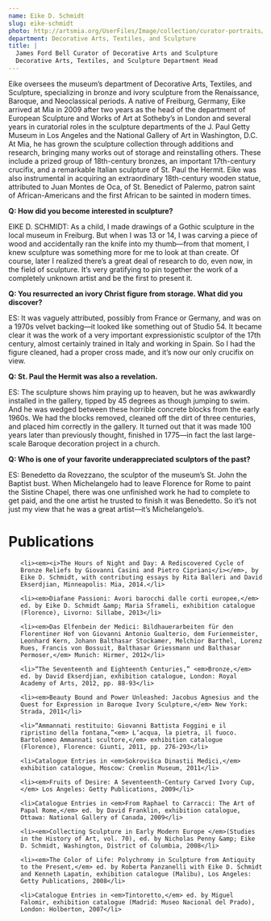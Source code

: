 ```yaml
---
name: Eike D. Schmidt
slug: eike-schmidt
photo: http://artsmia.org/UserFiles/Image/collection/curator-portraits/eike-d-schmidt.jpg
department: Decorative Arts, Textiles, and Sculpture
title: |
  James Ford Bell Curator of Decorative Arts and Sculpture
  Decorative Arts, Textiles, and Sculpture Department Head
---
```


Eike oversees the museum’s department of Decorative Arts, Textiles, and Sculpture, specializing in bronze and ivory sculpture from the Renaissance, Baroque, and Neoclassical periods. A native of Freiburg, Germany, Eike arrived at Mia in 2009 after two years as the head of the department of European Sculpture and Works of Art at Sotheby’s in London and several years in curatorial roles in the sculpture departments of the J. Paul Getty Museum in Los Angeles and the National Gallery of Art in Washington, D.C. At Mia, he has grown the sculpture collection through additions and research, bringing many works out of storage and reinstalling others. These include a prized group of 18th-century bronzes, an important 17th-century crucifix, and a remarkable Italian sculpture of St. Paul the Hermit. Eike was also instrumental in acquiring an extraordinary 18th-century wooden statue, attributed to Juan Montes de Oca, of St. Benedict of Palermo, patron saint of African-Americans and the first African to be sainted in modern times.

<b>

</b><strong>Q: How did you become interested in sculpture?</strong>

EIKE D. SCHMIDT: As a child, I made drawings of a Gothic sculpture in the local museum in Freiburg. But when I was 13 or 14, I was carving a piece of wood and accidentally ran the knife into my thumb—from that moment, I knew sculpture was something more for me to look at than create. Of course, later I realized there’s a great deal of research to do, even now, in the field of sculpture. It’s very gratifying to pin together the work of a completely unknown artist and be the first to present it.

<b>

</b><strong>Q: You resurrected an ivory Christ figure from storage. What did you discover?</strong>

ES: It was vaguely attributed, possibly from France or Germany, and was on a 1970s velvet backing—it looked like something out of Studio 54. It became clear it was the work of a very important expressionistic sculptor of the 17th century, almost certainly trained in Italy and working in Spain. So I had the figure cleaned, had a proper cross made, and it’s now our only crucifix on view.

<b>

</b><strong>Q: St. Paul the Hermit was also a revelation.</strong>

ES: The sculpture shows him praying up to heaven, but he was awkwardly installed in the gallery, tipped by 45 degrees as though jumping to swim. And he was wedged between these horrible concrete blocks from the early 1960s. We had the blocks removed, cleaned off the dirt of three centuries, and placed him correctly in the gallery. It turned out that it was made 100 years later than previously thought, finished in 1775—in fact the last large-scale Baroque decoration project in a church.

<b>

</b><strong>Q: Who is one of your favorite underappreciated sculptors of the past?</strong>

ES: Benedetto da Rovezzano, the sculptor of the museum’s St. John the Baptist bust. When Michelangelo had to leave Florence for Rome to paint the Sistine Chapel, there was one unfinished work he had to complete to get paid, and the one artist he trusted to finish it was Benedetto. So it’s not just my view that he was a great artist—it’s Michelangelo’s.

# Publications

<ul>

	<li><em><i>The Hours of Night and Day: A Rediscovered Cycle of Bronze Reliefs by Giovanni Casini and Pietro Cipriani</i></em>, by Eike D. Schmidt, with contributing essays by Rita Balleri and David Ekserdjian, Minneapolis: Mia, 2014.</li>

	<li><em>Diafane Passioni: Avori barocchi dalle corti europee,</em> ed. by Eike D. Schmidt &amp; Maria Sframeli, exhibition catalogue (Florence), Livorno: Sillabe, 2013</li>

	<li><em>Das Elfenbein der Medici: Bildhauerarbeiten für den Florentiner Hof von Giovanni Antonio Gualterio, dem Furienmeister, Leonhard Kern, Johann Balthasar Stockamer, Melchior Barthel, Lorenz Rues, Francis von Bossuit, Balthasar Griessmann und Balthasar Permoser,</em> Munich: Hirmer, 2012</li>

	<li>“The Seventeenth and Eighteenth Centuries,” <em>Bronze,</em> ed. by David Ekserdjian, exhibition catalogue, London: Royal Academy of Arts, 2012, pp. 88-93</li>

	<li><em>Beauty Bound and Power Unleashed: Jacobus Agnesius and the Quest for Expression in Baroque Ivory Sculpture,</em> New York: Strada, 2011</li>

	<li>“Ammannati restituito: Giovanni Battista Foggini e il ripristino della fontana,”<em> L’acqua, la pietra, il fuoco. Bartolomeo Ammannati scultore,</em> exhibition catalogue (Florence), Florence: Giunti, 2011, pp. 276-293</li>

	<li>Catalogue Entries in <em>Sokrovišca Dinastii Medici,</em> exhibition catalogue, Moscow: Cremlin Museum, 2011</li>

	<li><em>Fruits of Desire: A Seventeenth-Century Carved Ivory Cup,</em> Los Angeles: Getty Publications, 2009</li>

	<li>Catalogue Entries in <em>From Raphael to Carracci: The Art of Papal Rome,</em> ed. by David Franklin, exhibition catalogue, Ottawa: National Gallery of Canada, 2009</li>

	<li><em>Collecting Sculpture in Early Modern Europe </em>(Studies in the History of Art, vol. 70), ed. by Nicholas Penny &amp; Eike D. Schmidt, Washington, District of Columbia, 2008</li>

	<li><em>The Color of Life: Polychromy in Sculpture from Antiquity to the Present,</em> ed. by Roberta Panzanelli with Eike D. Schmidt and Kenneth Lapatin, exhibition catalogue (Malibu), Los Angeles: Getty Publications, 2008</li>

	<li>Catalogue Entries in <em>Tintoretto,</em> ed. by Miguel Falomir, exhibition catalogue (Madrid: Museo Nacional del Prado), London: Holberton, 2007</li>

</ul>

